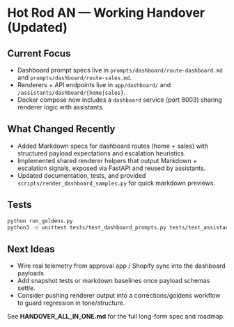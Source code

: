 # Hot Rod AN — Working Handover (Updated)

## Current Focus
- Dashboard prompt specs live in `prompts/dashboard/route-dashboard.md` and `prompts/dashboard/route-sales.md`.
- Renderers + API endpoints live in `app/dashboard/` and `/assistants/dashboard/{home|sales}`.
- Docker compose now includes a `dashboard` service (port 8003) sharing renderer logic with assistants.

## What Changed Recently
- Added Markdown specs for dashboard routes (home + sales) with structured payload expectations and escalation heuristics.
- Implemented shared renderer helpers that output Markdown + escalation signals, exposed via FastAPI and reused by assistants.
- Updated documentation, tests, and provided `scripts/render_dashboard_samples.py` for quick markdown previews.

## Tests
```bash
python run_goldens.py
python3 -m unittest tests/test_dashboard_prompts.py tests/test_assistants_dashboard.py
```

## Next Ideas
- Wire real telemetry from approval app / Shopify sync into the dashboard payloads.
- Add snapshot tests or markdown baselines once payload schemas settle.
- Consider pushing renderer output into a corrections/goldens workflow to guard regression in tone/structure.

See **HANDOVER_ALL_IN_ONE.md** for the full long-form spec and roadmap.
